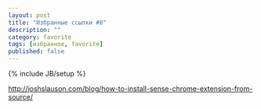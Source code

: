 ```yaml
---
layout: post
title: "Избранные ссылки #8"
description: ""
category: favorite
tags: [избранное, favorite]
published: false
---
```

{% include JB/setup %}

http://joshslauson.com/blog/how-to-install-sense-chrome-extension-from-source/
